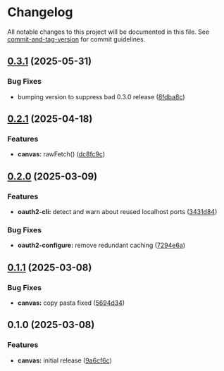 # Changelog

All notable changes to this project will be documented in this file. See [commit-and-tag-version](https://github.com/absolute-version/commit-and-tag-version) for commit guidelines.

## [0.3.1](https://github.com/groton-school/canvas-cli/compare/oauth2-cli/0.2.1...oauth2-cli/0.3.1) (2025-05-31)


### Bug Fixes

* bumping version to suppress bad 0.3.0 release ([8fdba8c](https://github.com/groton-school/canvas-cli/commit/8fdba8c26c1b913308d6de2937788b9d4d4ee8fa))

## [0.2.1](https://github.com/groton-school/canvas-cli/compare/oauth2-cli/0.2.0...oauth2-cli/0.2.1) (2025-04-18)


### Features

* **canvas:** rawFetch() ([dc8fc9c](https://github.com/groton-school/canvas-cli/commit/dc8fc9ce904f2b327515533a897568d31892ae5f))

## [0.2.0](https://github.com/battis/oauth2-cli/compare/canvas/0.1.1...canvas/0.2.0) (2025-03-09)

### Features

- **oauth2-cli:** detect and warn about reused localhost ports ([3431d84](https://github.com/battis/oauth2-cli/commit/3431d84d47251dd9fba47b23bbfd3dcf653fc7d3))

### Bug Fixes

- **oauth2-configure:** remove redundant caching ([7294e6a](https://github.com/battis/oauth2-cli/commit/7294e6a7aec373f72abc7c9e7c2ce4c659e3cba5))

## [0.1.1](https://github.com/battis/oauth2-cli/compare/canvas/0.1.0...canvas/0.1.1) (2025-03-08)

### Bug Fixes

- **canvas:** copy pasta fixed ([5694d34](https://github.com/battis/oauth2-cli/commit/5694d349fb03115138ef31f2f015614fcc060c1f))

## 0.1.0 (2025-03-08)

### Features

- **canvas:** initial release ([9a6cf6c](https://github.com/battis/oauth2-cli/commit/9a6cf6caca0d22b542ad1b30444940e828d044fe))
